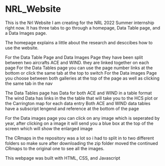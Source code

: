 # NRL_Website


This is the Nrl Website I am creating for the NRL 2022 Summer internship right now. It has three tabs to go through a homepage, Data Table page, and a Data Images page.

The homepage explains a little about the research and desccibes how to use the website.

For the Data Table Page and Data Images Page they have been split between two aircrafts ACE and WIND. they are linked together on each page For the Data Tables page you can use the page number links at the bottom or click the same tab at the top to switch For the Data images Page you choose between both galleries at the top of the page as well as clicking the same tab in the nav

The Data Tables page has Data for both ACE and WIND in a table format The wind Data has links in the the table that will take you to the HCS plot or the Carrington map for each data entry Both ACE and WIND data tables have a subscript lengend and reference at the bottom of the page

For the Data images page you can click on any image which is seperated by year, after clicking on a image it will send you a blue box at the top of the screen which will show the enlarged image

The CRmaps in the repository was a lot so i had to split in to two different folders so make sure after downloading the zip folder moved the continued CRmaps to the original one to see all the images.

This webpage was built with HTML, CSS, and Javascript
